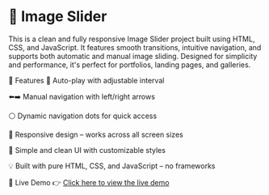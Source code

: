 # 🌄 Image Slider
This is a clean and fully responsive Image Slider project built using HTML, CSS, and JavaScript. It features smooth transitions, intuitive navigation, and supports both automatic and manual image sliding. Designed for simplicity and performance, it's perfect for portfolios, landing pages, and galleries.

🔧 Features
🔁 Auto-play with adjustable interval

⬅️➡️ Manual navigation with left/right arrows

⚪ Dynamic navigation dots for quick access

📱 Responsive design – works across all screen sizes

🎨 Simple and clean UI with customizable styles

💡 Built with pure HTML, CSS, and JavaScript – no frameworks

🚀 Live Demo
👉 <a href="https://image-slider-ashen-two.vercel.app/"> Click here to view the live demo</a>
